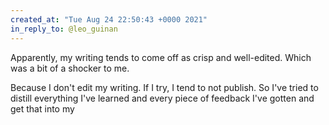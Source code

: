 ```yaml
---
created_at: "Tue Aug 24 22:50:43 +0000 2021"
in_reply_to: @leo_guinan
---
```


Apparently, my writing tends to come off as crisp and well-edited. Which was a bit of a shocker to me.

Because I don't edit my writing. If I try, I tend to not publish. So I've tried to distill everything I've learned and every piece of feedback I've gotten and get that into my